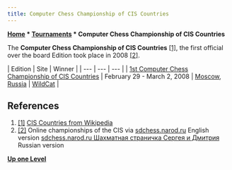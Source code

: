 ```yaml
---
title: Computer Chess Championship of CIS Countries
---
```

**[Home](Home "Home") * [Tournaments](Tournaments_and_Matches "Tournaments and Matches") * Computer Chess Championship of CIS Countries**

The **Computer Chess Championship of CIS Countries** <a id="cite-note-1" href="#cite-ref-1">[1]</a>, the first official over the board Edition took place in 2008 <a id="cite-note-2" href="#cite-ref-2">[2]</a>.

|  Edition
|  Site
|  Winner
|
| --- | --- | --- |
| [1st Computer Chess Championship of CIS Countries](CCCCISC_2008 "CCCCISC 2008") |  February 29 - March 2, 2008
| [Moscow](https://en.wikipedia.org/wiki/Moscow), [Russia](https://en.wikipedia.org/wiki/Russian_Federation) | [WildCat](WildCat "WildCat") |

## References

1. <a id="cite-ref-1" href="#cite-note-1">[1]</a> [CIS Countries from Wikipedia](https://en.wikipedia.org/wiki/Commonwealth_of_Independent_States)
1. <a id="cite-ref-2" href="#cite-note-2">[2]</a> Online championships of the CIS via [sdchess.narod.ru](http://sdchess.narod.ru/sdchess_english_version.htm) English version
   [sdchess.narod.ru Шахматная страничка Сергея и Дмитрия](http://sdchess.narod.ru/) Russian version

**[Up one Level](Tournaments_and_Matches "Tournaments and Matches")**

